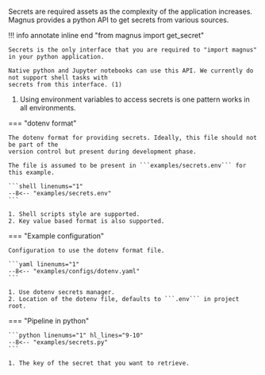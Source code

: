 Secrets are required assets as the complexity of the application increases. Magnus provides a
python API to get secrets from various sources.

!!! info annotate inline end "from magnus import get_secret"

    Secrets is the only interface that you are required to "import magnus" in your python application.

    Native python and Jupyter notebooks can use this API. We currently do not support shell tasks with
    secrets from this interface. (1)

1. Using environment variables to access secrets is one pattern works in all environments.

=== "dotenv format"

    The dotenv format for providing secrets. Ideally, this file should not be part of the
    version control but present during development phase.

    The file is assumed to be present in ```examples/secrets.env``` for this example.

    ```shell linenums="1"
    --8<-- "examples/secrets.env"
    ```

    1. Shell scripts style are supported.
    2. Key value based format is also supported.


=== "Example configuration"

    Configuration to use the dotenv format file.

    ```yaml linenums="1"
    --8<-- "examples/configs/dotenv.yaml"
    ```

    1. Use dotenv secrets manager.
    2. Location of the dotenv file, defaults to ```.env``` in project root.


=== "Pipeline in python"

    ```python linenums="1" hl_lines="9-10"
    --8<-- "examples/secrets.py"
    ```

    1. The key of the secret that you want to retrieve.
